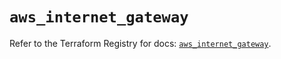 # `aws_internet_gateway`

Refer to the Terraform Registry for docs: [`aws_internet_gateway`](https://registry.terraform.io/providers/hashicorp/aws/3.76.1/docs/resources/internet_gateway).
